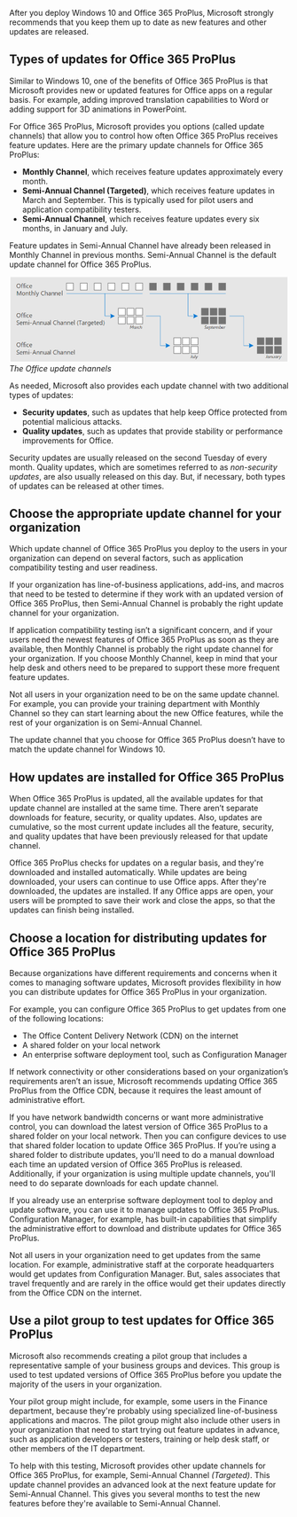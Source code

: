 After you deploy Windows 10 and Office 365 ProPlus, Microsoft strongly recommends that you keep them up to date as new features and other updates are released.

## Types of updates for Office 365 ProPlus
Similar to Windows 10, one of the benefits of Office 365 ProPlus is that Microsoft provides new or updated features for Office apps on a regular basis. For example, adding improved translation capabilities to Word or adding support for 3D animations in PowerPoint.

For Office 365 ProPlus, Microsoft provides you options (called update channels) that allow you to control how often Office 365 ProPlus receives feature updates. Here are the primary update channels for Office 365 ProPlus:

- **Monthly Channel**, which receives feature updates approximately every month.
- **Semi-Annual Channel (Targeted)**, which receives feature updates in March and September. This is typically used for pilot users and application compatibility testers.
- **Semi-Annual Channel**, which receives feature updates every six months, in January and July.

Feature updates in Semi-Annual Channel have already been released in Monthly Channel in previous months. Semi-Annual Channel is the default update channel for Office 365 ProPlus.


![Update channels for Office 365 ProPlus](../media/office-updates.png)
*The Office update channels*

As needed, Microsoft also provides each update channel with two additional types of updates:

- **Security updates**, such as updates that help keep Office protected from potential malicious attacks.
- **Quality updates**, such as updates that provide stability or performance improvements for Office.

Security updates are usually released on the second Tuesday of every month. Quality updates, which are sometimes referred to as *non-security updates*, are also usually released on this day. But, if necessary, both types of updates can be released at other times.

## Choose the appropriate update channel for your organization
Which update channel of Office 365 ProPlus you deploy to the users in your organization can depend on several factors, such as application compatibility testing and user readiness.

If your organization has line-of-business applications, add-ins, and macros that need to be tested to determine if they work with an updated version of Office 365 ProPlus, then Semi-Annual Channel is probably the right update channel for your organization.

If application compatibility testing isn’t a significant concern, and if your users need the newest features of Office 365 ProPlus as soon as they are available, then Monthly Channel is probably the right update channel for your organization. If you choose Monthly Channel, keep in mind that your help desk and others need to be prepared to support these more frequent feature updates.

Not all users in your organization need to be on the same update channel. For example, you can provide your training department with Monthly Channel so they can start learning about the new Office features, while the rest of your organization is on Semi-Annual Channel.

The update channel that you choose for Office 365 ProPlus doesn’t have to match the update channel for Windows 10.

## How updates are installed for Office 365 ProPlus
When Office 365 ProPlus is updated, all the available updates for that update channel are installed at the same time. There aren’t separate downloads for feature, security, or quality updates. Also, updates are cumulative, so the most current update includes all the feature, security, and quality updates that have been previously released for that update channel.

Office 365 ProPlus checks for updates on a regular basis, and they're downloaded and installed automatically. While updates are being downloaded, your users can continue to use Office apps. After they're downloaded, the updates are installed. If any Office apps are open, your users will be prompted to save their work and close the apps, so that the updates can finish being installed.

## Choose a location for distributing updates for Office 365 ProPlus
Because organizations have different requirements and concerns when it comes to managing software updates, Microsoft provides flexibility in how you can distribute updates for Office 365 ProPlus in your organization.

For example, you can configure Office 365 ProPlus to get updates from one of the following locations:
- The Office Content Delivery Network (CDN) on the internet
- A shared folder on your local network
- An enterprise software deployment tool, such as Configuration Manager

If network connectivity or other considerations based on your organization’s requirements aren’t an issue, Microsoft recommends updating Office 365 ProPlus from the Office CDN, because it requires the least amount of administrative effort. 

If you have network bandwidth concerns or want more administrative control, you can download the latest version of Office 365 ProPlus to a shared folder on your local network. Then you can configure devices to use that shared folder location to update Office 365 ProPlus. If you’re using a shared folder to distribute updates, you'll need to do a manual download each time an updated version of Office 365 ProPlus is released. Additionally, if your organization is using multiple update channels, you'll need to do separate downloads for each update channel.

If you already use an enterprise software deployment tool to deploy and update software, you can use it to manage updates to Office 365 ProPlus. Configuration Manager, for example, has built-in capabilities that simplify the administrative effort to download and distribute updates for Office 365 ProPlus.

Not all users in your organization need to get updates from the same location. For example, administrative staff at the corporate headquarters would get updates from Configuration Manager. But, sales associates that travel frequently and are rarely in the office would get their updates directly from the Office CDN on the internet.

## Use a pilot group to test updates for Office 365 ProPlus

Microsoft also recommends creating a pilot group that includes a representative sample of your business groups and devices. This group is used to test updated versions of Office 365 ProPlus before you update the majority of the users in your organization.

Your pilot group might include, for example, some users in the Finance department, because they're probably using specialized line-of-business applications and macros. The pilot group might also include other users in your organization that need to start trying out feature updates in advance, such as application developers or testers, training or help desk staff, or other members of the IT department.

To help with this testing, Microsoft provides other update channels for Office 365 ProPlus, for example, Semi-Annual Channel *(Targeted)*. This update channel provides an advanced look at the next feature update for Semi-Annual Channel. This gives you several months to test the new features before they're available to Semi-Annual Channel.